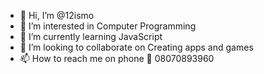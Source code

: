 - 👋 Hi, I’m @12ismo
- 👀 I’m interested in Computer Programming 
- 🌱 I’m currently learning JavaScript 
- 💞️ I’m looking to collaborate on Creating apps and games 
- 📫 How to reach me on phone 📱 08070893960

<!---
12ismo/12ismo is a ✨ special ✨ repository because its `README.md` (this file) appears on your GitHub profile.
You can click the Preview link to take a look at your changes.
--->
